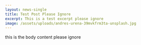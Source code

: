 ```yaml
---
layout: news-single
title: Test Post Please Ignore
excerpt: This is a test excerpt please ignore
image: /assets/uploads/andres-urena-39mvkfrm3ta-unsplash.jpg
---
```

t﻿his is the body content please ignore